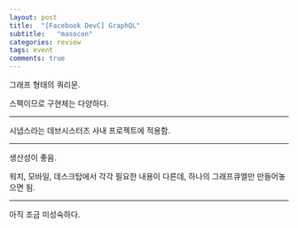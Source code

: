 ```yaml
---
layout: post
title:  "[Facebook DevC] GraphQL"
subtitle:   "masocon"
categories: review
tags: event
comments: true
---
```


그래프 형태의 쿼리문.

스펙이므로 구현체는 다양하다.

---

시냅스라는 데브시스터즈 사내 프로젝트에 적용함.

---

생산성이 좋음.

워치, 모바일, 데스크탑에서 각각 필요한 내용이 다른데, 하나의 그래프큐엘만 만들어놓으면 됨.

---

아직 조금 미성숙하다.

